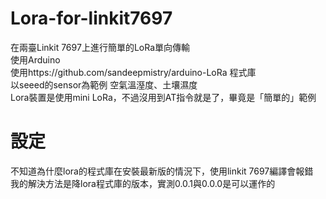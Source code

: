 # Lora-for-linkit7697

在兩臺Linkit 7697上進行簡單的LoRa單向傳輸\
使用Arduino\
使用https://github.com/sandeepmistry/arduino-LoRa 程式庫\
以seeed的sensor為範例 空氣溫溼度、土壤濕度\
Lora裝置是使用mini LoRa，不過沒用到AT指令就是了，畢竟是「簡單的」範例

# 設定

不知道為什麼lora的程式庫在安裝最新版的情況下，使用linkit 7697編譯會報錯\
我的解決方法是降lora程式庫的版本，實測0.0.1與0.0.0是可以運作的
